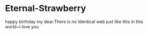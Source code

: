 # Eternal-Strawberry
happy birthday my dear.There is no Identical web just like this in this world~I love you
